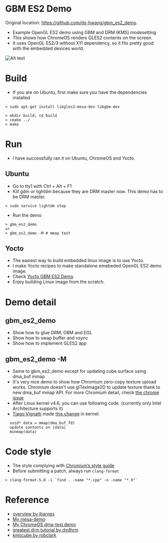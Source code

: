 # GBM ES2 Demo

Original location: https://github.com/ds-hwang/gbm_es2_demo.

* Example OpenGL ES2 demo using GBM and DRM (KMS) modesetting
* This shows how ChromeOS renders GLES2 contents on the screen.
* It uses OpenGL ES2/3 without X11 dependency, so it fits pretty good with the embedded devices world.

![Alt text](https://github.com/ds-hwang/gbm_es2_demo/blob/master/images/screenshot.jpg "dma_buf_mmap_demo screenshot")

# Build
* If you are on Ubuntu, first make sure you have the dependencies installed
```
> sudo apt-get install libgles2-mesa-dev libgbm-dev
```

```
> mkdir build; cd build
> cmake ../
> make
```

# Run
* I have successfully ran it on Ubuntu, ChromeOS and Yocto.

## Ubuntu
* Go to tty1 with Ctrl + Alt + F1
* Kill gdm or lightdm because they are DRM master now. This demo has to be DRM master.
```
> sudo service lightdm stop
```

* Run the demo
```
> gbm_es2_demo
or
> gbm_es2_demo -M # mmap test
```

## Yocto
* The easiest way to build embedded linux image is to use Yocto.
* I make Yocto recipes to make standalone emebeded OpenGL ES2 demo image.
* Check [Yocto GBM ES2 Demo](https://github.com/ds-hwang/yocto-gbm_es2_demo)
* Enjoy building Linux image from the scratch.

# Demo detail
## gbm_es2_demo
* Show how to glue DRM, GBM and EGL
* Show how to swap buffer and vsync
* Show how to implement GLES2 app

## gbm_es2_demo -M
* Same to gbm_es2_demo except for updating cube surface using dma_buf mmap
* It's very nice demo to show how Chromium zero-copy texture upload works. Chromium doesn't use glTexImage2D to update texture thank to new dma_buf mmap API. For more Chromium detail, check [the chrome issue](crbug.com/475633)
* After Linux kernel v4.6, you can use following code. (currently only Intel Architecture supports it)
* [Tiago Vignatti](https://github.com/tiagovignatti) made [this change](http://git.kernel.org/cgit/linux/kernel/git/torvalds/linux.git/commit/?id=c11e391da2a8fe973c3c2398452000bed505851e) in kernel.
```
  void* data = mmap(dma_buf_fd)
  update contents on |data|
  munmap(data)
```

# Code style
* The style complying with [Chromium’s style guide](http://www.chromium.org/developers/coding-style)
* Before submitting a patch, always run `clang-format`
```
> clang-format-5.0 -i `find . -name "*.cpp" -o -name "*.h"`
```

# Reference
* [overview by jbarnes](http://virtuousgeek.org/blog/index.php/jbarnes/2011/10/31/writing_stanalone_programs_with_egl_and_)
* [My mesa-demo](https://lists.freedesktop.org/archives/mesa-dev/2016-April/114985.html)
* [My ChromeOS dma-test demo](https://chromium-review.googlesource.com/#/c/340953/5)
* [greatest drm tutorial by dvdhrm](https://github.com/dvdhrm/docs)
* [kmscube by robclark](https://github.com/robclark/kmscube)

